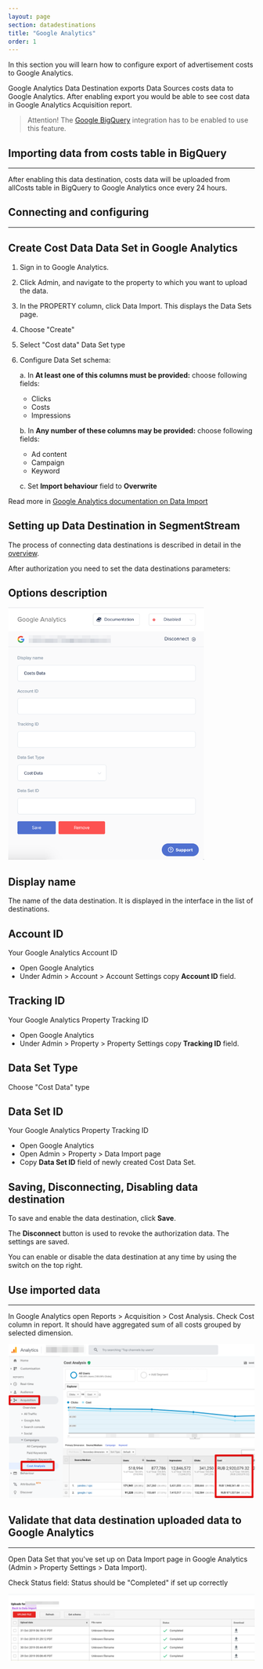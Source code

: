 ```yaml
---
layout: page
section: datadestinations
title: "Google Analytics"
order: 1
---
```


In this section you will learn how to configure export of advertisement costs to Google Analytics.

Google Analytics Data Destination exports Data Sources costs data to Google Analytics.
After enabling export you would be able to see cost data in Google Analytics Acquisition report.

> Attention! The [Google BigQuery](/integrations/google-bigquery) integration has to be enabled to use this feature.

## Importing data from costs table in BigQuery
------

After enabling this data destination, costs data will be uploaded from allCosts table in BigQuery to Google Analytics once every 24 hours.

## Connecting and configuring
------

## Create Cost Data Data Set in Google Analytics
1. Sign in to Google Analytics.
2. Click Admin, and navigate to the property to which you want to upload the data.
3. In the PROPERTY column, click Data Import. This displays the Data Sets page.
4. Choose "Create"
5. Select "Cost data" Data Set type
6. Configure Data Set schema:

    a. In **At least one of this columns must be provided:** choose following fields:
    - Clicks
    - Costs
    - Impressions


    b. In **Any number of these columns may be provided:** choose following fields:
    - Ad content
    - Campaign
    - Keyword

    c. Set **Import behaviour** field to **Overwrite**


Read more in [Google Analytics documentation on Data Import](https://support.google.com/analytics/answer/3191589?hl=en#summary_data_import)

## Setting up Data Destination in SegmentStream

The process of connecting data destinations is described in detail in the [overview](https://docs.segmentstream.com/datadestinations/index).

After authorization you need to set the data destinations parameters:


## Options description
<img src="/img/datadestination.ga.1.png" style="width: 400px">

## Display name
The name of the data destination. It is displayed in the interface in the list of destinations.

## Account ID
Your Google Analytics Account ID
- Open Google Analytics
- Under Admin > Account > Account Settings copy **Account ID** field.


## Tracking ID
Your Google Analytics Property Tracking ID
- Open Google Analytics
- Under Admin > Property > Property Settings copy **Tracking ID** field.

## Data Set Type
Choose "Cost Data" type

## Data Set ID
Your Google Analytics Property Tracking ID
- Open Google Analytics
- Open Admin > Property > Data Import page
- Copy **Data Set ID** field of newly created Cost Data Set.

## Saving, Disconnecting, Disabling data destination
To save and enable the data destination, click **Save**.

The **Disconnect** button is used to revoke the authorization data. The settings are saved.

You can enable or disable the data destination at any time by using the switch on the top right.


## Use imported data
-------
In Google Analytics open Reports > Acquisition > Cost Analysis.
Check Cost column in report.
It should have aggregated sum of all costs grouped by selected dimension.

![](/img/datadestination.ga.2.png)

## Validate that data destination uploaded data to Google Analytics
-------
Open Data Set that you've set up on Data Import page in Google Analytics (Admin > Property Settings > Data Import).

Check Status field: Status should be "Completed" if set up correctly

![](/img/datadestination.ga.3.png)

